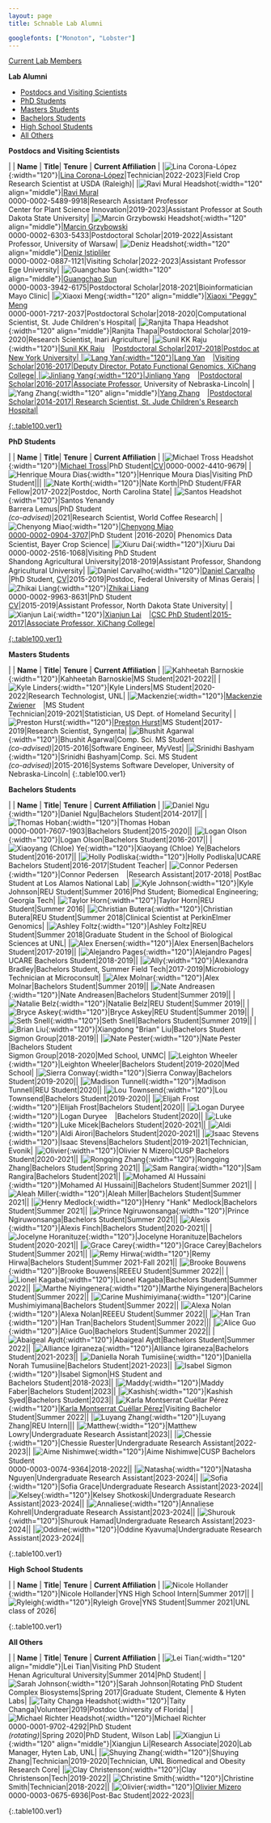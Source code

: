 ```yaml
---
layout: page
title: Schnable Lab Alumni

googlefonts: ["Monoton", "Lobster"]
---
```


[Current Lab Members](/people)

**Lab Alumni**

<ul>
<li><a href="#Postdocs">Postdocs and Visiting Scientists</a></li>
<li><a href="#PhDs">PhD Students</a></li>
<li><a href="#Masters">Masters Students</a></li>
<li><a href="#Bachelors">Bachelors Students</a></li>
<li><a href="#HS">High School Students</a></li>
<li><a href="#AO">All Others</a></li>
</ul>


<a id="Postdocs">

**Postdocs and Visiting Scientists**

| | **Name** | **Title**| **Tenure** | **Current Affiliation** |
|![Lina Corona-López](/images/People_Images/Lina.jpg){:width="120"}|[Lina Corona-López](/peoplepages/LinaLopez/)|Technician|2022-2023|Field Crop Research Scientist at USDA (Raleigh)|
|![Ravi Mural Headshot](/images/People_Images/Ravi.jpg){:width="120" align="middle"}|[Ravi Mural](/peoplepages/Ravi_Mural/)<br>0000-0002-5489-9918|Research Assistant Professor<br>Center for Plant Science Innovation|2019-2023|Assistant Professor at South Dakota State University|
|![Marcin Grzybowski Headshot](/images/People_Images/Marcin.jpg){:width="120" align="middle"}|[Marcin Grzybowski](/peoplepages/Marcin_Grzybowski/)<br>0000-0002-6303-5433|Postdoctoral Scholar|2019-2022|Assistant Professor, University of Warsaw|
|![Deniz Headshot](/images/People_Images/Deniz2.PNG){:width="120" align="middle"}|[Deniz Istipliler](/peoplepages/Deniz_Istipiller/)<br>0000-0002-0887-1121|Visiting Scholar|2022-2023|Assistant Professor<br>Ege University|
|![Guangchao Sun](/images/People_Images/Guangchao.JPG){:width="120" align="middle"}|[Guangchao Sun](/peoplepages/Guangchao_Sun/)<a href="https://twitter.com/xiaoguanghuan"><img src="/images/Twitter_logo_blue.png" style="width: 15px;"></a><br>0000-0003-3942-6175|Postdoctoral Scholar|2018-2021|Bioinformatician<br>Mayo Clinic|
|![Xiaoxi Meng](/images/People_Images/Xiaoxi.jpg){:width="120" align="middle"}|[Xiaoxi "Peggy" Meng](/peoplepages/Xiaoxi_Meng/)<a href="https://twitter.com/xiaoxi_meng"><img src="/images/Twitter_logo_blue.png" style="width: 15px;"></a><br>0000-0001-7217-2037|Postdoctoral Scholar|2018-2020|Computational Scientist, St. Jude Children's Hospital|
|![Ranjita Thapa Headshot](/images/People_Images/Ranjita.jpg){:width="120" align="middle"}|Ranjita Thapa|Postdoctoral Scholar|2019-2020|Research Scientist, Inari Agriculture|
|![Sunil KK Raju](/images/People_Images/Sunil.jpg){:width="120"}|[Sunil KK Raju](/peoplepages/Sunil_Raju/)<a href="https://twitter.com/Sunil_KumarKR"><img src="/images/Twitter_logo_blue.png" style="width: 15px;">|Postdoctoral Scholar|2017-2018|Postdoc at New York University|
|![Lang Yan](/images/People_Images/Lang_Small.jpg){:width="120"}|Lang Yan<a href="https://twitter.com/langyan87"><img src="/images/Twitter_logo_blue.png" style="width: 15px;">|Visiting Scholar|2016-2017|Deputy Director, Potato Functional Genomics, XiChang College|
|![Jinliang Yang](/images/People_Images/jinliang.JPG){:width="120"}|Jinliang Yang<a href="https://twitter.com/JinliangYang"><img src="/images/Twitter_logo_blue.png" style="width: 15px;">|Postdoctoral Scholar|2016-2017|[Associate Professor](http://jyanglab.com/), University of Nebraska-Lincoln|
|![Yang Zhang](/images/People_Images/yzhang_small.jpg){:width="120" align="middle"}|[Yang Zhang](/peoplepages/Yang_Zhang/)<a href="https://twitter.com/zymaize"><img src="/images/Twitter_logo_blue.png" style="width: 15px;">|Postdoctoral Scholar|2014-2017| Research Scientist, St. Jude Children's Research Hospital|

{:.table100.ver1}

<a id="PhDs">

**PhD Students**

| | **Name** | **Title**| **Tenure** | **Current Affiliation** |
|![Michael Tross Headshot](/images/People_Images/MichaelT.jpg){:width="120"}|[Michael Tross](/peoplepages/Michael_Tross/)|PhD Student|[CV](/CVs/MichaelTrossCV.pdf)|0000-0002-4410-9679|
|![Henrique Moura Dias](images/People_Images/Henrique.jpg){:width="120"}|Henrique Moura Dias|Visiting PhD Student|||
|![Nate Korth](/images/People_Images/Nate_small.jpg){:width="120"}|Nate Korth|PhD Student/FFAR Fellow|2017-2022|Postdoc, North Carolina State|
|![Santos Headshot](/images/People_Images/Santos.jpg){:width="120"}|Santos Yenandy<br>Barrera Lemus|PhD Student<br>_(co-advised)_|2021|Research Scientist, World Coffee Research|
|![Chenyong Miao](/images/People_Images/Miao_Small.jpg){:width="120"}|[Chenyong Miao](/peoplepages/Chenyong_Miao/)<a href="https://twitter.com/Valiancy_miao"><img src="/images/Twitter_logo_blue.png" style="width: 15px;"><br>0000-0002-0904-3707</a>|PhD Student |2016-2020| Phenomics Data Scientist, Bayer Crop Science|
|![Xiuru Dai](/images/People_Images/Xiuru_small.jpg){:width="120"}|Xiuru Dai<a href="https://twitter.com/Xiuru_Dai"><img src="/images/Twitter_logo_blue.png" style="width: 15px;"></a><br>0000-0002-2516-1068|Visiting PhD Student<br>Shandong Agricultural University|2018-2019|Assistant Professor, Shandong Agricultural University|
|![Daniel Carvalho](/images/People_Images/Daniel_Carvalho.jpg){:width="120"}|[Daniel Carvalho](/peoplepages/Daniel_Carvalho/)<a href="https://twitter.com/SciOfCarvalho"><img src="/images/Twitter_logo_blue.png" style="width: 15px;"></a>|PhD Student, [CV](/CVs/DCarvalho.pdf)|2015-2019|Postdoc, Federal University of Minas Gerais|
|![Zhikai Liang](/images/People_Images/Zhikai_Liang_small.jpg){:width="120"}|[Zhikai Liang](/peoplepages/zliang/)<a href="https://twitter.com/shanwai1234"><img src="/images/Twitter_logo_blue.png" style="width: 15px;"></a><br>0000-0002-9963-8631|PhD Student<br>[CV](/CVs/ZLiang.pdf)|2015-2019|Assistant Professor, North Dakota State University|
|![Xianjun Lai](/images/People_Images/xlai.jpg){:width="120"}|[Xianjun Lai](/peoplepages/Xianjun_Lai/)<a href="https://twitter.com/xianjunlai"><img src="/images/Twitter_logo_blue.png" style="width: 15px;">|CSC PhD Student|2015-2017|Associate Professor, XiChang College|

{:.table100.ver1}

<a id="Masters">

**Masters Students**

| | **Name** | **Title**| **Tenure** | **Current Affiliation** |
|![Kahheetah Barnoskie](/images/People_Images/Kahheetah.jpg){:width="120"}|Kahheetah Barnoskie|MS Student|2021-2022||
|![Kyle Linders](/images/People_Images/KyleL.jpg){:width="120"}|Kyle Linders|MS Student|2020-2022|Research Technologist, UNL|
|![Mackenzie](/images/People_Images/Mackenzie.jpeg){:width="120"}|[Mackenzie Zwiener](/peoplepages/Mackenzie_Zwiener/)<a href="https://twitter.com/MackenzieZwien1"><img src="/images/Twitter_logo_blue.png" style="width: 15px;"></a>|MS Student<br>Technician|2019-2021|Statistician, US Dept. of Homeland Security|
|![Preston Hurst](/images/People_Images/Preston.jpg){:width="120"}|[Preston Hurst](/peoplepages/Preston_Hurst/)|MS Student|2017-2019|Research Scientist, Syngenta|
|![Bhushit Agarwal](/images/People_Images/Bhushit.jpg){:width="120"}|Bhushit Agarwal|Comp. Sci. MS Student<br>_(co-advised)_|2015-2016|Software Engineer, MyVest|
|![Srinidhi Bashyam](/images/People_Images/Srinidhi.jpg){:width="120"}|Srinidhi Bashyam|Comp. Sci. MS Student<br>_(co-advised)_|2015-2016|Systems Software Developer, University of Nebraska-Lincoln|
{:.table100.ver1}

<a id="Bachelors">

**Bachelors Students**

| | **Name** | **Title**| **Tenure** | **Current Affiliation** |
|![Daniel Ngu](/images/People_Images/Danielngu_small.jpg){:width="120"}|Daniel Ngu|Bachelors Student|2014-2017||
|![Thomas Hoban](/images/People_Images/thoban.jpg){:width="120"}|Thomas Hoban<br>0000-0001-7607-1903|Bachelors Student|2015-2020||
|![Logan Olson](/images/People_Images/logan.JPG){:width="120"}|Logan Olson|Bachelors Student|2016-2017||
|![Xiaoyang (Chloe) Ye](/images/People_Images/Chloe.jpg){:width="120"}|Xiaoyang (Chloe) Ye|Bachelors Student|2016-2017||
|![Holly Podliska](/images/People_Images/Holly.jpg){:width="120"}|Holly Podliska|UCARE Bachelors Student|2016-2017|Student Teacher|
|![Connor Pedersen](/images/People_Images/Connor.JPG){:width="120"}|Connor Pedersen<a href="https://twitter.com/Connor_1695"><img src="/images/Twitter_logo_blue.png" style="width: 15px;"></a>|Research Assistant|2017-2018|	PostBac Student at Los Alamos National Lab|
|![Kyle Johnson](/images/People_Images/Johnson_small.JPG){:width="120"}|Kyle Johnson|REU Student|Summer 2016|Phd Student; Biomedical Engineering; Georgia Tech|
|![Taylor Horn](/images/People_Images/Horn_small.JPG){:width="120"}|Taylor Horn|REU Student|Summer 2016|
|![Christian Butera](/images/People_Images/CButera.png){:width="120"}|Christian Butera|REU Student|Summer 2018|Clinical Scientist at PerkinElmer Genomics|
|![Ashley Foltz](/images/People_Images/Ashley18.jpg){:width="120"}|Ashley Foltz|REU Student|Summer 2018|Graduate Student in the School of Biological Sciences at UNL|
|![Alex Enersen](/images/People_Images/AlexE.jpg){:width="120"}|Alex Enersen|Bachelors Student|2017-2019||
|![Alejandro Pages](/images/People_Images/AlexP.jpg){:width="120"}|Alejandro Pages| UCARE Bachelors Student|2018-2019||
|![Ally](/images/People_Images/Ally.jpg){:width="120"}|Alexandra Bradley|Bachelors Student, Summer Field Tech|2017-2019|Microbiology Technician at Microconsult|
|![Alex Molnar](/images/People_Images/AlexMo.jpg){:width="120"}|Alex Molnar|Bachelors Student|Summer 2019||
|![Nate Andreasen](/images/People_Images/NateA.jpg){:width="120"}|Nate Andreasen|Bachelors Student|Summer 2019||
|![Natalie Belz](/images/People_Images/Natalie.jpg){:width="120"}|Natalie Belz|REU Student|Summer 2019||
|![Bryce Askey](/images/People_Images/BryceA.jpg){:width="120"}|Bryce Askey|REU Student|Summer 2019||
|![Seth Snell](/images/People_Images/Seth.jpg){:width="120"}|Seth Snell|Bachelors Student|Summer 2019||
|![Brian Liu](/images/People_Images/BrianL.jpg){:width="120"}|Xiangdong "Brian" Liu|Bachelors Student<br>Sigmon Group|2018-2019||
|![Nate Pester](/images/People_Images/NateP.jpg){:width="120"}|Nate Pester<a href="https://twitter.com/NatePester"><img src="/images/Twitter_logo_blue.png" style="width: 15px;"></a>|Bachelors Student<br>Sigmon Group|2018-2020|Med School, UNMC|
|![Leighton Wheeler](/images/People_Images/Leighton.jpg){:width="120"}|Leighton Wheeler|Bachelors Student|2019-2020|Med School|
|![Sierra Conway](/images/People_Images/Sierra.jpg){:width="120"}|Sierra Conway|Bachelors Student|2019-2020||
|![Madison Tunnell](/images/People_Images/Madison.jpg){:width="120"}|Madison Tunnell|REU Student|2020||
|![Lou Townsend](/images/People_Images/Lou.jpg){:width="120"}|Lou Townsend|Bachelors Student|2019-2020||
|![Elijah Frost](/images/People_Images/Elijah.jpg){:width="120"}|Elijah Frost|Bachelors Student|2020||
|![Logan Duryee](/images/People_Images/LoganD.jpg){:width="120"}|Logan Duryee<a href="https://twitter.com/DuryeeLogan"><img src="/images/Twitter_logo_blue.png" style="width: 15px;"></a>|Bachelors Student|2020||
|![Luke](/images/People_Images/LukeM.jpg){:width="120"}|Luke Micek|Bachelors Student|2020-2021||
|![Aldi](/images/People_Images/AldiA.jpg){:width="120"}|Aldi Airori|Bachelors Student|2020-2021||
|![Isaac Stevens](/images/People_Images/Isaac.jpg){:width="120"}|Isaac Stevens|Bachelors Student|2019-2021|Technician, Evonik|
|![Olivier](/images/People_Images/Olivier.jpg){:width="120"}|Olivier N Mizero|CUSP Bachelors Student|2020-2021||
|![Rongqing Zhang](/images/People_Images/Rongqing.jpg){:width="120"}|Rongqing Zhang|Bachelors Student|Spring 2021||
|![Sam Rangira](/images/People_Images/Sam2021.jpg){:width="120"}|Sam Rangira|Bachelors Student|2021||
|![Mohamed Al Hussaini](/images/People_Images/MohamedAH.jpg){:width="120"}|Mohamed Al Hussaini]|Bachelors Student|Summer 2021||
|![Aleah Miller](/images/People_Images/AleahM.jpg){:width="120"}|Aleah Miller|Bachelors Student|Summer 2021||
|![Henry Medlock](/images/People_Images/HenryM.jpg){:width="120"}|Henry "Hank" Medlock|Bachelors Student|Summer 2021||
|![Prince Ngiruwonsanga](/images/People_Images/PrinceN.jpg){:width="120"}|Prince Ngiruwonsanga|Bachelors Student|Summer 2021||
|![Alexis](/images/People_Images/AlexisF.jpg){:width="120"}|Alexis Finch|Bachelors Student|2020-2021||
|![Jocelyne Horanituze](/images/People_Images/Jocelyne.jpg){:width="120"}|Jocelyne Horanituze|Bachelors Student|2020-2021||
|![Grace Carey](/images/People_Images/GraceC.jpg){:width="120"}|Grace Carey|Bachelors Student|Summer 2021||
|![Remy Hirwa](/images/People_Images/Remy.jpg){:width="120"}|Remy Hirwa|Bachelors Student|Summer 2021-Fall 2021||
|![Brooke Bouwens](/images/People_Images/Brooke.jpg){:width="120"}|Brooke Bouwens|REEEU Student|Summer 2022||
|![Lionel Kagaba](/images/People_Images/Lionel.jpg){:width="120"}|Lionel Kagaba|Bachelors Student|Summer 2022||
|![Marthe Niyingenera](/images/People_Images/Marthe.jpg){:width="120"}|Marthe Niyingenera|Bachelors Student|Summer 2022||
|![Carine Mushimiyimana](/images/People_Images/Carine.jpg){:width="120"}|Carine Mushimiyimana|Bachelors Student|Summer 2022||
|![Alexa Nolan](/images/People_Images/AlexaN.jpg){:width="120"}|Alexa Nolan|REEEU Student|Summer 2022||
|![Han Tran](/images/People_Images/HanT.jpg){:width="120"}|Han Tran|Bachelors Student|Summer 2022|||
|![Alice Guo](/images/People_Images/AliceG.jpg){:width="120"}|Alice Guo|Bachelors Student|Summer 2022||
|![Abaigeal Aydt](/images/People_Images/Abaigeal.jpg){:width="120"}|Abaigeal Aydt|Bachelors Student|Summer 2022||
|![Alliance Igiraneza](/images/People_Images/Alliance.jpg){:width="120"}|Alliance Igiraneza|Bachelors Student|2021-2023||
|![Daniella Norah Tumisiine](/images/People_Images/Norah.jpg){:width="120"}|Daniella Norah Tumusiine|Bachelors Student|2021-2023||
|![Isabel Sigmon](/images/People_Images/isabel.jpg){:width="120"}|Isabel Sigmon|HS Student and<br>Bachelors Student|2018-2023||
|![Maddy](/images/People_Images/MaddyFaber.jpg){:width="120"}|Maddy Faber|Bachelors Student|2023||
|![Kashish](/images/People_Images/Kashish.jpg){:width="120"}|Kashish Syed|Bachelors Student|2023||
|![Karla Montserrat Cuéllar Pérez](images/People_Images/KarlaC.jpg){:width="120"}|[Karla Montserrat Cuéllar Pérez](/peoplepages/KarlaC.md/)|Visiting Bachelor Student|Summer 2022||
|![Luyang Zhang](images/People_Images/LuyangZhangpicture.jpeg){:width="120"}|Luyang Zhang|REU Intern|||
|![Matthew](/images/People_Images/Matthew.jpeg.jpg){:width="120"}|Matthew Lowry|Undergraduate Research Assistant|2023||
|![Chessie](/images/People_Images/Chessie.jpeg.jpg){:width="120"}|Chessie Ruester|Undergraduate Research Assistant|2022-2023||
|![Aime Nishimwe](/images/People_Images/Aime.jpg){:width="120"}|Aime Nishimwe|CUSP Bachelors Student<a href="https://twitter.com/AimeValentin"><img src="/images/Twitter_logo_blue.png" style="width: 15px;"></a><br>0000-0003-0074-9364|2018-2022||
|![Natasha](/images/People_Images/NatashaNguyen.jpeg){:width="120"}|Natasha Nguyen|Undergraduate Research Assistant|2023-2024||
|![Sofia](/images/People_Images/Sofia_Grace.jpeg){:width="120"}|Sofia Grace|Undergraduate Research Assistant|2023-2024||
|![Kelsey](/images/People_Images/Kelsey_Shotkoski.jpg){:width="120"}|Kelsey Shotkoski|Undergraduate Research Assistant|2023-2024||
|![Annaliese](/images/People_Images/Annaliese_Kohrell.jpeg){:width="120"}|Annaliese Kohrell|Undergraduate Research Assistant|2023-2024||
|![Shurouk](/images/People_Images/Shurouk_Hamad.jpg){:width="120"}|Shurouk Hamad|Undergraduate Research Assistant|2023-2024||
|![Oddine](/images/People_Images/Oddine_Kyavuma.jpg){:width="120"}|Oddine Kyavuma|Undergraduate Research Assistant|2023-2024||


{:.table100.ver1}

<a id="HS">

**High School Students**

| | **Name** | **Title**| **Tenure** | **Current Affiliation** |
|![Nicole Hollander](/images/People_Images/NicoleH.jpg){:width="120"}|Nicole Hollander|YNS High School Intern|Summer 2017||
|![Ryleigh](/images/People_Images/Ryleigh.jpg){:width="120"}|Ryleigh Grove|YNS Student|Summer 2021|UNL class of 2026|

{:.table100.ver1}

<a id="AO">

**All Others**


| | **Name** | **Title**| **Tenure** | **Current Affiliation** |
|![Lei Tian](/images/People_Images/Lei_Tian_Small.JPG){:width="120" align="middle"}|Lei Tian|Visiting PhD Student<br>Henan Agricultural University|Summer 2014|PhD Student|
|![Sarah Johnson](/images/People_Images/Sarah.jpg){:width="120"}|Sarah Johnson|Rotating PhD Student<br>Complex Biosystems|Spring 2017|Graduate Student, Clemente & Hyten Labs|
|![Taity Changa Headshot](/images/People_Images/Taity.jpg){:width="120"}|Taity Changa|Volunteer|2019|Postdoc University of Florida|
|![Michael Richter Headshot](/images/People_Images/MichaelR.jpg){:width="120"}|Michael Richter<br>0000-0001-9702-4292|PhD Student<br>_(rotating)_|Spring 2020|PhD Student, Wilson Lab|
|![Xiangjun Li](/images/People_Images/Xiangjun.jpg){:width="120" align="middle"}|Xiangjun Li|Research Associate|2020|Lab Manager, Hyten Lab, UNL|
|![Shuying Zhang](/images/People_Images/Shuying.jpg){:width="120"}|Shuying Zhang|Technician|2019-2020|Technician, UNL Biomedical and Obesity Research Core|
|![Clay Christenson](/images/People_Images/Clay.jpg){:width="120"}|Clay Christenson|Tech|2019-2022||
![Christine Smith](/images/People_Images/Christine.jpg){:width="120"}|Christine Smith|Technician|2018-2022||
|![Olivier](/images/People_Images/Olivier.jpg){:width="120"}|[Olivier Mizero](/peoplepages/Olivier/)<br>0000-0003-0675-6936|Post-Bac Student|2022-2023||



{:.table100.ver1}
